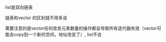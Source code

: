 list是双向链表

链表和vector 的区别就不用多说

需要注意的是vector任何改变元素数量的操作都会导致所有迭代器失效（vector可能会copy到一个新的空间，地址改变了）, list不会